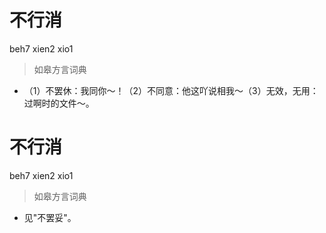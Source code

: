 # 不行消
beh7 xien2 xio1
> 如皋方言词典
- （1）不罢休：我同你～！（2）不同意：他这吖说相我～（3）无效，无用：过啊时的文件～。

# 不行消
beh7 xien2 xio1
> 如皋方言词典
- 见"不罢妥"。
